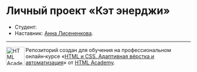# Личный проект «Кэт энерджи»

* Студент:
* Наставник: [Анна Лисененкова](https://htmlacademy.ru/profile/ankhena).

---


<a href="https://htmlacademy.ru/intensive/adaptive"><img align="left" width="50" height="50" alt="HTML Academy" src="https://up.htmlacademy.ru/static/img/intensive/adaptive/logo-for-github-2.png"></a>

Репозиторий создан для обучения на профессиональном онлайн‑курсе «[HTML и CSS. Адаптивная вёрстка и автоматизация](https://htmlacademy.ru/intensive/adaptive)» от [HTML Academy](https://htmlacademy.ru).

[check-image]: https://github.com/htmlacademy-adaptive/2216777-cat-energy-27/workflows/Project%20check/badge.svg?branch=master
[check-url]: https://github.com/htmlacademy-adaptive/2216777-cat-energy-27/actions
